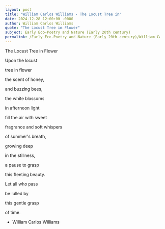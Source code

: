 ```yaml
---
layout: post
title: "William Carlos Williams - The Locust Tree in"
date: 2024-12-28 12:00:00 -0000
author: William Carlos Williams
quote: "The Locust Tree in Flower"
subject: Early Eco-Poetry and Nature (Early 20th century)
permalink: /Early Eco-Poetry and Nature (Early 20th century)/William Carlos Williams/William Carlos Williams - The Locust Tree in
---
```


The Locust Tree in Flower

Upon the locust

tree in flower

the scent of honey,

and buzzing bees,

the white blossoms

in afternoon light

fill the air with sweet

fragrance and soft whispers

of summer's breath,

growing deep

in the stillness,

a pause to grasp

this fleeting beauty.

Let all who pass

be lulled by

this gentle grasp

of time.

- William Carlos Williams
